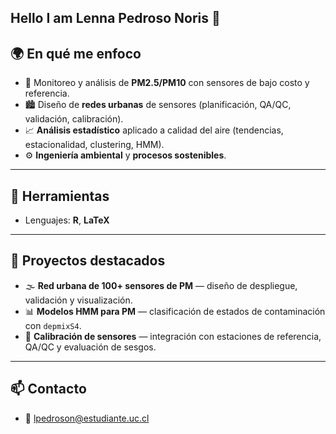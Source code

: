 ## Hello I am Lenna Pedroso Noris 👋

## 🌍 En qué me enfoco
- 📡 Monitoreo y análisis de **PM2.5/PM10** con sensores de bajo costo y referencia.
- 🏙️ Diseño de **redes urbanas** de sensores (planificación, QA/QC, validación, calibración).
- 📈 **Análisis estadístico** aplicado a calidad del aire (tendencias, estacionalidad, clustering, HMM).
- ⚙️ **Ingeniería ambiental** y **procesos sostenibles**.

---

## 🧰 Herramientas
- Lenguajes: **R**, **LaTeX**

---

## 📌 Proyectos destacados
- 🌫️ **Red urbana de 100+ sensores de PM** — diseño de despliegue, validación y visualización.
- 📊 **Modelos HMM para PM** — clasificación de estados de contaminación con `depmixS4`.
- 🧪 **Calibración de sensores** — integración con estaciones de referencia, QA/QC y evaluación de sesgos.

---

## 📫 Contacto
- 📧 lpedroson@estudiante.uc.cl


